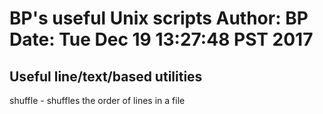 BP's useful Unix scripts
Author: BP
  Date: Tue Dec 19 13:27:48 PST 2017
========================

Useful line/text/based utilities
--------------------------------
  shuffle - shuffles the order of lines in a file

